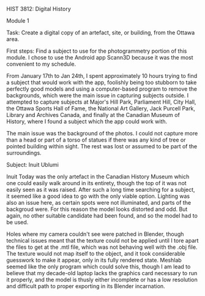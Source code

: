 HIST 3812: Digital History


Module 1

Task: Create a digital copy of an artefact, site, or building, from the Ottawa area.

First steps: Find a subject to use for the photogrammetry portion of this module. I chose to use the Android app Scann3D because it was the most convenient to my schedule.

  From January 17th to Jan 24th, I spent approximately 10 hours trying to find a subject that would work with the app, foolishly being too stubborn to take perfectly good models and using a computer-based program to remove the backgrounds, which were the main issue in capturing subjects outside. I attempted to capture subjects at Major's Hill Park, Parliament Hill, City Hall, the Ottawa Sports Hall of Fame, the National Art Gallery, Jack Purcell Park, Library and Archives Canada, and finally at the Canadian Museum of History, where I found a subject which the app could work with.

  The main issue was the background of the photos. I could not capture more than a head or part of a torso of statues if there was any kind of tree or pointed building within sight. The rest was lost or assumed to be part of the surroundings.

Subject: Inuit Ublumi

  Inuit Today was the only artefact in the Canadian History Museum which one could easily walk around in its entirety, though the top of it was not easily seen as it was raised. After such a long time searching for a subject, it seemed like a good idea to go with the only viable option. Lighting was also an issue here, as certain spots were not illuminated, and parts of the backgroud were. For this reason the model looks distorted and odd. But again, no other suitable candidate had been found, and so the model had to be used. 

  Holes where my camera couldn't see were patched in Blender, though technical issues meant that the texture could not be applied until I tore apart the files to get at the .mtl file, which was not behaving well with the .obj file. The texture would not map itself to the object, and it took considerable guesswork to make it appear, only in its fully rendered state. Meshlab seemed like the only program which could solve this, though I am lead to believe that my decade-old laptop lacks the graphics card necessary to run it properly, and the model is thusly either incomplete or has a low resolution and difficult path to proper exporting in its Blender incarnation.

